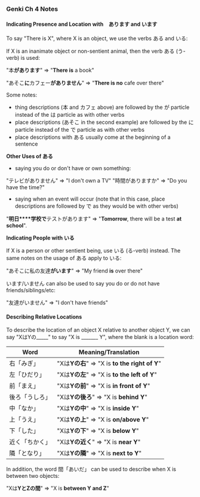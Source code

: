 ### Genki Ch 4 Notes

#### Indicating Presence and Location with　あります and います

To say "There is X", where X is an object, we use the verbs ある and いる:

If X is an inanimate object or non-sentient animal, then the verb ある (う-verb) is used:

"本**があります**" => "**There is** a book"

"あそこ**に**カフェー**がありません**" => "**There is no** cafe over there"

Some notes:

- thing descriptions (本 and カフェ above) are followed by the が particle instead of the は particle as with other verbs
- place descriptions (あそこ in the second example) are followed by the に particle instead of the で particle as with other verbs
- place descriptions with ある usually come at the beginning of a sentence

**Other Uses of ある**

- saying you do or don't have or own something:

"テレビがありません" => "I don't own a TV"
"時間がありますか" => "Do you have the time?"

- saying when an event will occur (note that in this case, place descriptions are followed by で as they would be with other verbs)

"**明日****学校で**テストがあります" => "**Tomorrow**, there will be a test **at school**".

**Indicating People with いる**

If X is a person or other sentient being, use いる (る-verb) instead. The same notes on the usage of ある apply to いる:

"あそこに私の友達**がいます**" => "My friend **is** over there"

います/いません can also be used to say you do or do not have friends/siblings/etc:

"友達がいません" => "I don't have friends"

#### Describing Relative Locations

To describe the location of an object X relative to another object Y, we can say "XはYの_____" to say "X is _______ Y", where the blank is a location word:

| **Word** | **Meaning/Translation** |
| --- | --- |
| 右「みぎ」 | "Xは**Yの右**" => "X is **to the right of Y**" |
| 左「ひだり」 | "Xは**Yの左**" => "X is **to the left of Y**" |
| 前「まえ」 | "Xは**Yの前**" => "X is **in front of Y**" |
| 後ろ「うしろ」 | "Xは**Yの後ろ**" => "X is **behind Y**" |
| 中「なか」 | "Xは**Yの中**" => "X is **inside Y**" |
| 上「うえ」 | "Xは**Yの上**" => "X is **on/above Y**" |
| 下「した」 | "Xは**Yの下**" => "X is **below Y**" |
| 近く「ちかく」 | "Xは**Yの近く**" => "X is **near Y**" |
| 隣「となり」 | "Xは**Yの隣**" => "X is **next to Y**" |

In addition, the word 間「あいだ」 can be used to describe when X is between two objects:

"Xは**YとZの間**" => "X is **between Y and Z**"